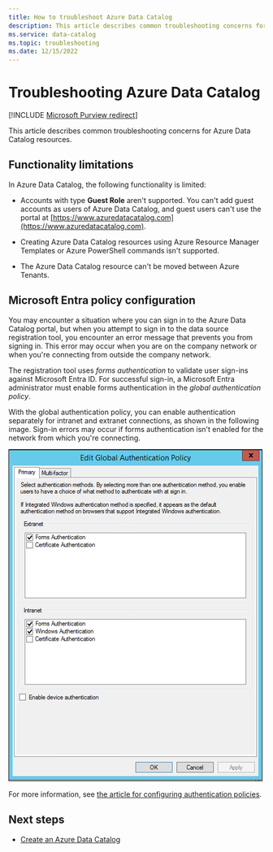 ```yaml
---
title: How to troubleshoot Azure Data Catalog
description: This article describes common troubleshooting concerns for Azure Data Catalog resources. 
ms.service: data-catalog
ms.topic: troubleshooting
ms.date: 12/15/2022
---
```


# Troubleshooting Azure Data Catalog

[!INCLUDE [Microsoft Purview redirect](includes/catalog-to-purview-migration-flag.md)]

This article describes common troubleshooting concerns for Azure Data Catalog resources. 

## Functionality limitations

In Azure Data Catalog, the following functionality is limited:

- Accounts with type **Guest Role** aren't supported. You can't add guest accounts as users of Azure Data Catalog, and guest users can't use the portal at [https://www.azuredatacatalog.com](https://www.azuredatacatalog.com).

- Creating Azure Data Catalog resources using Azure Resource Manager Templates or Azure PowerShell commands isn't supported.

- The Azure Data Catalog resource can't be moved between Azure Tenants.

<a name='azure-active-directory-policy-configuration'></a>

## Microsoft Entra policy configuration

You may encounter a situation where you can sign in to the Azure Data Catalog portal, but when you attempt to sign in to the data source registration tool, you encounter an error message that prevents you from signing in. This error may occur when you are on the company network or when you're connecting from outside the company network.

The registration tool uses *forms authentication* to validate user sign-ins against Microsoft Entra ID. For successful sign-in, a Microsoft Entra administrator must enable forms authentication in the *global authentication policy*.

With the global authentication policy, you can enable authentication separately for intranet and extranet connections, as shown in the following image. Sign-in errors may occur if forms authentication isn't enabled for the network from which you're connecting.

 ![Microsoft Entra global authentication policy](./media/troubleshoot-policy-configuration/global-auth-policy.png)

For more information, see [the article for configuring authentication policies](/previous-versions/windows/it-pro/windows-server-2012-R2-and-2012/dn486781(v=ws.11)).

## Next steps

* [Create an Azure Data Catalog](data-catalog-get-started.md)
